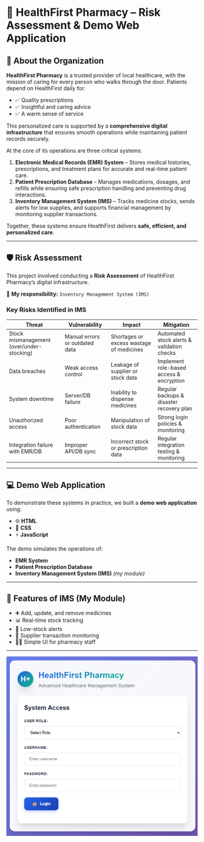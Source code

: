 # 🏥 HealthFirst Pharmacy – Risk Assessment & Demo Web Application  

## 📌 About the Organization  
**HealthFirst Pharmacy** is a trusted provider of local healthcare, with the mission of caring for every person who walks through the door. Patients depend on HealthFirst daily for:  
- ✅ Quality prescriptions  
- ✅ Insightful and caring advice  
- ✅ A warm sense of service  

This personalized care is supported by a **comprehensive digital infrastructure** that ensures smooth operations while maintaining patient records securely.  

At the core of its operations are three critical systems:  
1. **Electronic Medical Records (EMR) System** – Stores medical histories, prescriptions, and treatment plans for accurate and real-time patient care.  
2. **Patient Prescription Database** – Manages medications, dosages, and refills while ensuring safe prescription handling and preventing drug interactions.  
3. **Inventory Management System (IMS)** – Tracks medicine stocks, sends alerts for low supplies, and supports financial management by monitoring supplier transactions.  

Together, these systems ensure HealthFirst delivers **safe, efficient, and personalized care**.  

---

## 🛡️ Risk Assessment  
This project involved conducting a **Risk Assessment** of HealthFirst Pharmacy’s digital infrastructure.  

🔹 **My responsibility:** `Inventory Management System (IMS)`  

### Key Risks Identified in IMS  
| Threat | Vulnerability | Impact | Mitigation |
|--------|--------------|--------|------------|
| Stock mismanagement (over/under-stocking) | Manual errors or outdated data | Shortages or excess wastage of medicines | Automated stock alerts & validation checks |
| Data breaches | Weak access control | Leakage of supplier or stock data | Implement role-based access & encryption |
| System downtime | Server/DB failure | Inability to dispense medicines | Regular backups & disaster recovery plan |
| Unauthorized access | Poor authentication | Manipulation of stock data | Strong login policies & monitoring |
| Integration failure with EMR/DB | Improper API/DB sync | Incorrect stock or prescription data | Regular integration testing & monitoring |

---

## 💻 Demo Web Application  
To demonstrate these systems in practice, we built a **demo web application** using:  
- 🌐 **HTML**  
- 🎨 **CSS**  
- ⚡ **JavaScript**  

The demo simulates the operations of:  
- **EMR System**  
- **Patient Prescription Database**  
- **Inventory Management System (IMS)** *(my module)*  

---

## 🚀 Features of IMS (My Module)  
- ➕ Add, update, and remove medicines  
- 📊 Real-time stock tracking  
- 🔔 Low-stock alerts  
- 📑 Supplier transaction monitoring  
- 👨‍💻 Simple UI for pharmacy staff  

---
 
![Role](./Role_Based_Access.png)

